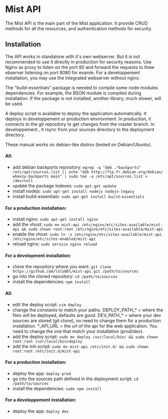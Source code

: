 Mist API
========

The Mist API is the main part of the Mist application. It provide CRUD methods for all the resources, and authentication methods for security.

## Installation

The API works in standalone with it's own webserver. But it is not recommended to use it directly in production for security reasons. Use Nginx as proxy to listen on the port 80 and forward the requests to thew ebserver listening on port 8080 for examle. For a developpement installation, you may use the integrated webserver without nginx.

The "build-essentials" package is needed to compile some node modules dependencies. For example, the BSON module is compiled during installation. If the package is not installed, another library, much slower, will be used.

A deploy script is available to deploy the application automatically. It deploys in developpement or production environment. In production, it connects to the git repository to get changes from the master branch. In developpement , it rsync from your sources directory to the deployment directory.

These manual works on debian-like distros (tested on Debian/Ubuntu).

#### All:
* add debian backports repository: `egrep -q "deb .*backports" /etc/apt/sources.list || echo "deb http://ftp.fr.debian.org/debian/ wheezy-backports main" | sudo tee -a /etc/apt/sources.list > /dev/null`
* update the package indexes: `sudo apt-get update`
* install nodejs: `sudo apt-get install nodejs nodejs-legacy`
* install build-essentials: `sudo apt-get install build-essentials`

#### For a production installation:
* install nginx: `sudo apt-get install nginx`
* add the vhost: `sudo mv mist-api /etc/nginx/etc/sites-available/mist-api && sudo chown root:root /etc/nginx/etc/sites-available/mist-api`
* enable the vhost: `sudo ln -s /etc/nginx/etc/sites-available/mist-api /etc/nginx/etc/sites-enabled/mist-api`
* reload nginx: `sudo service nginx reload`

#### For a development installation:
* clone the repository where you want: `git clone https://github.com/lolo88l/mist-api.git /path/to/sources`
* go into the cloned repository: `cd /path/to/sources`
* install the dependencies: `npm install`

#### All:
* edit the deploy script: `vim deploy`
* change the constants to match your paths. DEPLOY_PATH_* = where the files will be deployed, defaults are good. DEV_PATH_* = where your dev sources are stored (git clone), no need to change them for a production installation. *_API_URL = the url of the api for the web application. You need to change the one that match your installation (prod/dev).
* add the deploy script: `sudo mv deploy /usr/local/bin/ && sudo chown root:root /usr/local/bin/deploy`
* add the init-script: `sudo mv mist-api /etc/init.d/ && sudo chown root:root /etc/init.d/mist-api`

#### For a production installation:
* deploy the app: `deploy prod`
* go into the sources path defined in the deployment script: `cd /path/to/sources`
* install the dependencies: `sudo npm install`

#### For a developpement installation:
* deploy the app: `deploy dev`

